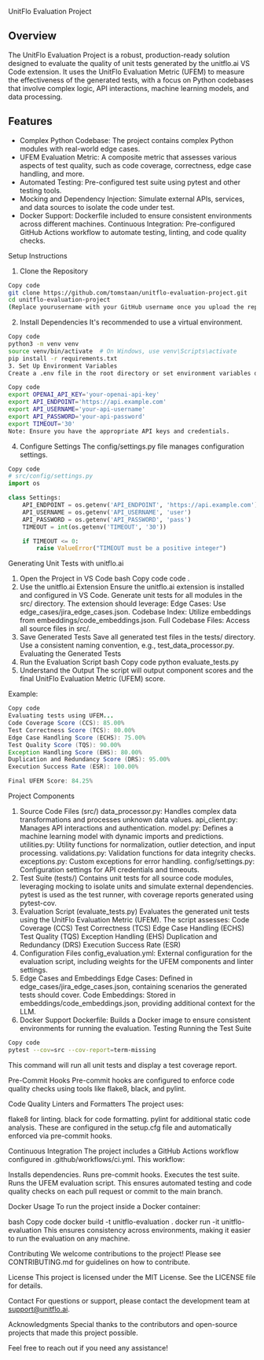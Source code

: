 UnitFlo Evaluation Project
## Overview
The UnitFlo Evaluation Project is a robust, production-ready solution designed to evaluate the quality of unit tests generated by the unitflo.ai VS Code extension. It uses the UnitFlo Evaluation Metric (UFEM) to measure the effectiveness of the generated tests, with a focus on Python codebases that involve complex logic, API interactions, machine learning models, and data processing.

## Features
- Complex Python Codebase: The project contains complex Python modules with real-world edge cases.
- UFEM Evaluation Metric: A composite metric that assesses various aspects of test quality, such as code coverage, correctness, edge case handling, and more.
- Automated Testing: Pre-configured test suite using pytest and other testing tools.
- Mocking and Dependency Injection: Simulate external APIs, services, and data sources to isolate the code under test.
- Docker Support: Dockerfile included to ensure consistent environments across different machines.
Continuous Integration: Pre-configured GitHub Actions workflow to automate testing, linting, and code quality checks.

Setup Instructions
1. Clone the Repository
``` bash
Copy code
git clone https://github.com/tomstaan/unitflo-evaluation-project.git
cd unitflo-evaluation-project
(Replace yourusername with your GitHub username once you upload the repository.)
```
2. Install Dependencies
It's recommended to use a virtual environment.

``` bash
Copy code
python3 -m venv venv
source venv/bin/activate  # On Windows, use venv\Scripts\activate
pip install -r requirements.txt
3. Set Up Environment Variables
Create a .env file in the root directory or set environment variables directly in your shell.
```

``` bash
Copy code
export OPENAI_API_KEY='your-openai-api-key'
export API_ENDPOINT='https://api.example.com'
export API_USERNAME='your-api-username'
export API_PASSWORD='your-api-password'
export TIMEOUT='30'
Note: Ensure you have the appropriate API keys and credentials.
```
4. Configure Settings
The config/settings.py file manages configuration settings.

``` python
Copy code
# src/config/settings.py
import os

class Settings:
    API_ENDPOINT = os.getenv('API_ENDPOINT', 'https://api.example.com')
    API_USERNAME = os.getenv('API_USERNAME', 'user')
    API_PASSWORD = os.getenv('API_PASSWORD', 'pass')
    TIMEOUT = int(os.getenv('TIMEOUT', '30'))

    if TIMEOUT <= 0:
        raise ValueError("TIMEOUT must be a positive integer")
```

Generating Unit Tests with unitflo.ai
1. Open the Project in VS Code
bash
Copy code
code .
2. Use the unitflo.ai Extension
Ensure the unitflo.ai extension is installed and configured in VS Code.
Generate unit tests for all modules in the src/ directory.
The extension should leverage:
Edge Cases: Use edge_cases/jira_edge_cases.json.
Codebase Index: Utilize embeddings from embeddings/code_embeddings.json.
Full Codebase Files: Access all source files in src/.
3. Save Generated Tests
Save all generated test files in the tests/ directory.
Use a consistent naming convention, e.g., test_data_processor.py.
Evaluating the Generated Tests
1. Run the Evaluation Script
bash
Copy code
python evaluate_tests.py
2. Understand the Output
The script will output component scores and the final UnitFlo Evaluation Metric (UFEM) score.

Example:

``` java
Copy code
Evaluating tests using UFEM...
Code Coverage Score (CCS): 85.00%
Test Correctness Score (TCS): 80.00%
Edge Case Handling Score (ECHS): 75.00%
Test Quality Score (TQS): 90.00%
Exception Handling Score (EHS): 80.00%
Duplication and Redundancy Score (DRS): 95.00%
Execution Success Rate (ESR): 100.00%

Final UFEM Score: 84.25%
```

Project Components
1. Source Code Files (src/)
data_processor.py: Handles complex data transformations and processes unknown data values.
api_client.py: Manages API interactions and authentication.
model.py: Defines a machine learning model with dynamic imports and predictions.
utilities.py: Utility functions for normalization, outlier detection, and input processing.
validations.py: Validation functions for data integrity checks.
exceptions.py: Custom exceptions for error handling.
config/settings.py: Configuration settings for API credentials and timeouts.
2. Test Suite (tests/)
Contains unit tests for all source code modules, leveraging mocking to isolate units and simulate external dependencies.
pytest is used as the test runner, with coverage reports generated using pytest-cov.
3. Evaluation Script (evaluate_tests.py)
Evaluates the generated unit tests using the UnitFlo Evaluation Metric (UFEM).
The script assesses:
Code Coverage (CCS)
Test Correctness (TCS)
Edge Case Handling (ECHS)
Test Quality (TQS)
Exception Handling (EHS)
Duplication and Redundancy (DRS)
Execution Success Rate (ESR)
4. Configuration Files
config_evaluation.yml: External configuration for the evaluation script, including weights for the UFEM components and linter settings.
5. Edge Cases and Embeddings
Edge Cases: Defined in edge_cases/jira_edge_cases.json, containing scenarios the generated tests should cover.
Code Embeddings: Stored in embeddings/code_embeddings.json, providing additional context for the LLM.
6. Docker Support
Dockerfile: Builds a Docker image to ensure consistent environments for running the evaluation.
Testing
Running the Test Suite
``` bash
Copy code
pytest --cov=src --cov-report=term-missing
```
This command will run all unit tests and display a test coverage report.

Pre-Commit Hooks
Pre-commit hooks are configured to enforce code quality checks using tools like flake8, black, and pylint.

Code Quality
Linters and Formatters
The project uses:

flake8 for linting.
black for code formatting.
pylint for additional static code analysis.
These are configured in the setup.cfg file and automatically enforced via pre-commit hooks.

Continuous Integration
The project includes a GitHub Actions workflow configured in .github/workflows/ci.yml. This workflow:

Installs dependencies.
Runs pre-commit hooks.
Executes the test suite.
Runs the UFEM evaluation script.
This ensures automated testing and code quality checks on each pull request or commit to the main branch.

Docker Usage
To run the project inside a Docker container:

bash
Copy code
docker build -t unitflo-evaluation .
docker run -it unitflo-evaluation
This ensures consistency across environments, making it easier to run the evaluation on any machine.

Contributing
We welcome contributions to the project! Please see CONTRIBUTING.md for guidelines on how to contribute.

License
This project is licensed under the MIT License. See the LICENSE file for details.

Contact
For questions or support, please contact the development team at support@unitflo.ai.

Acknowledgments
Special thanks to the contributors and open-source projects that made this project possible.

Feel free to reach out if you need any assistance!
